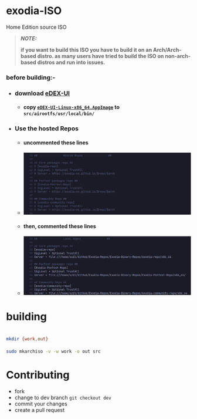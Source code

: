 # exodia-ISO
Home Edition source ISO

> **_NOTE:_** 
> 
> **if you want to build this ISO you have to build it on an Arch/Arch-based distro.
> as many users have tried to build the ISO on non-arch-based distros and run into issues.**

### before building:-

- ### download [eDEX-UI](https://github.com/GitSquared/edex-ui/releases)
    - #### copy [**`eDEX-UI-Linux-x86_64.AppImage`**](https://github.com/GitSquared/edex-ui/releases) to `src/airootfs/usr/local/bin/`
- ### Use the hosted Repos
    - #### uncommented these lines
    - ![](IMGs/1.png)
    - #### then, commented these lines
    - ![](IMGs/2.png)

# building

~~~bash

mkdir {work,out} 

sudo mkarchiso -v -w work -o out src 

~~~

# Contributing

- fork 
- change to dev branch `git checkout dev`
- commit your changes
- create a pull request